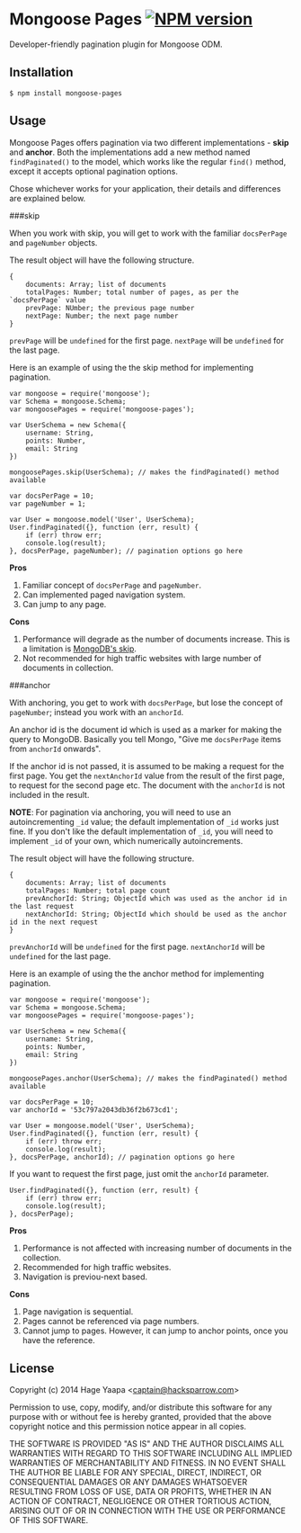 Mongoose Pages [![NPM version](https://badge.fury.io/js/mongoose-pages.svg)](https://badge.fury.io/js/mongoose-pages)
==============

Developer-friendly pagination plugin for Mongoose ODM.

## Installation

```
$ npm install mongoose-pages
```

## Usage

Mongoose Pages offers pagination via two different implementations - **skip** and **anchor**. Both the implementations add a new method named `findPaginated()` to the model, which works like the regular `find()` method, except it accepts optional pagination options.

Chose whichever works for your application, their details and differences are explained below.

###skip

When you work with skip, you will get to work with the familiar `docsPerPage` and `pageNumber` objects.

The result object will have the following structure.

```
{
    documents: Array; list of documents
    totalPages: Number; total number of pages, as per the `docsPerPage` value
    prevPage: NUmber; the previous page number
    nextPage: Number; the next page number
}
```

`prevPage` will be `undefined` for the first page. `nextPage` will be `undefined` for the last page.

Here is an example of using the the skip method for implementing pagination.

```
var mongoose = require('mongoose');
var Schema = mongoose.Schema;
var mongoosePages = require('mongoose-pages');

var UserSchema = new Schema({
    username: String,
    points: Number,
    email: String
})

mongoosePages.skip(UserSchema); // makes the findPaginated() method available

var docsPerPage = 10;
var pageNumber = 1;

var User = mongoose.model('User', UserSchema);
User.findPaginated({}, function (err, result) {
    if (err) throw err;
    console.log(result);
}, docsPerPage, pageNumber); // pagination options go here

```

**Pros**

1. Familiar concept of `docsPerPage` and `pageNumber`.
2. Can implemented paged navigation system.
3. Can jump to any page.

**Cons**

1. Performance will degrade as the number of documents increase. This is a limitation is [MongoDB's skip](http://docs.mongodb.org/manual/reference/method/cursor.skip/).
2. Not recommended for high traffic websites with large number of documents in collection.

###anchor

With anchoring, you get to work with `docsPerPage`, but lose the concept of `pageNumber`; instead you work with an `anchorId`.

An anchor id is the document id which is used as a marker for making the query to MongoDB. Basically you tell Mongo, "Give me `docsPerPage` items from `anchorId` onwards".

If the anchor id is not passed, it is assumed to be making a request for the first page. You get the `nextAnchorId` value from the result of the first page, to request for the second page etc. The document with the `anchorId` is not included in the result.

**NOTE**: For pagination via anchoring, you will need to use an autoincrementing `_id` value; the default implementation of `_id` works just fine. If you don't like the default implementation of `_id`, you will need to implement `_id` of your own, which numerically autoincrements.

The result object will have the following structure.

```
{
    documents: Array; list of documents
    totalPages: Number; total page count
    prevAnchorId: String; ObjectId which was used as the anchor id in the last request
    nextAnchorId: String; ObjectId which should be used as the anchor id in the next request
}
```

`prevAnchorId` will be `undefined` for the first page. `nextAnchorId` will be `undefined` for the last page.

Here is an example of using the the anchor method for implementing pagination.

```
var mongoose = require('mongoose');
var Schema = mongoose.Schema;
var mongoosePages = require('mongoose-pages');

var UserSchema = new Schema({
    username: String,
    points: Number,
    email: String
})

mongoosePages.anchor(UserSchema); // makes the findPaginated() method available

var docsPerPage = 10;
var anchorId = '53c797a2043db36f2b673cd1';

var User = mongoose.model('User', UserSchema);
User.findPaginated({}, function (err, result) {
    if (err) throw err;
    console.log(result);
}, docsPerPage, anchorId); // pagination options go here
```

If you want to request the first page, just omit the `anchorId` parameter.

```
User.findPaginated({}, function (err, result) {
    if (err) throw err;
    console.log(result);
}, docsPerPage);
```

**Pros**

1. Performance is not affected with increasing number of documents in the collection.
2. Recommended for high traffic websites.
3. Navigation is previou-next based.

**Cons**

1. Page navigation is sequential.
2. Pages cannot be referenced via page numbers.
3. Cannot jump to pages. However, it can jump to anchor points, once you have the reference.


## License

Copyright (c) 2014 Hage Yaapa &lt;captain@hacksparrow.com&gt;

Permission to use, copy, modify, and/or distribute this software for any purpose with or without fee is hereby granted, provided that the above copyright notice and this permission notice appear in all copies.

THE SOFTWARE IS PROVIDED "AS IS" AND THE AUTHOR DISCLAIMS ALL WARRANTIES WITH REGARD TO THIS SOFTWARE INCLUDING ALL IMPLIED WARRANTIES OF MERCHANTABILITY AND FITNESS. IN NO EVENT SHALL THE AUTHOR BE LIABLE FOR ANY SPECIAL, DIRECT, INDIRECT, OR CONSEQUENTIAL DAMAGES OR ANY DAMAGES WHATSOEVER RESULTING FROM LOSS OF USE, DATA OR PROFITS, WHETHER IN AN ACTION OF CONTRACT, NEGLIGENCE OR OTHER TORTIOUS ACTION, ARISING OUT OF OR IN CONNECTION WITH THE USE OR PERFORMANCE OF THIS SOFTWARE.
